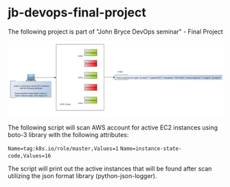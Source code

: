 # jb-devops-final-project
The following project is part of "John Bryce DevOps seminar" - Final Project

![](attachments/overview.png)

The following script will scan AWS account for active EC2 instances using boto-3 library with the following attributes:

`Name=tag:k8s.io/role/master,Values=1`
`Name=instance-state-code,Values=16`

The script will print out the active instances that will be found after scan utilizing the json format library (python-json-logger).

